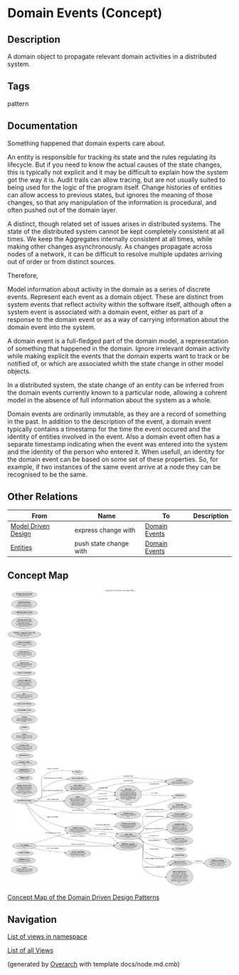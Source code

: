 
# Domain Events (Concept)
## Description
A domain object to propagate relevant domain activities in a distributed system.


## Tags
pattern

## Documentation
Something happened that domain experts care about.

An entity is responsible for tracking its state and the rules regulating its
lifecycle. But if you need to know the actual causes of the state changes,
this is typically not explicit and it may be difficult to explain how the
system got the way it is. Audit trails can allow tracing, but are not usually
suited to being used for the logic of the program itself. Change histories of
entities can allow access to previous states, but ignores the meaning of those
changes, so that any manipulation of the information is procedural, and often
pushed out of the domain layer.

A distinct, though related set of issues arises in distributed systems. The
state of the distributed system cannot be kept completely consistent at all
times. We keep the Aggregates internally consistent at all times, while making
other changes asynchronously. As changes propagate across nodes of a network,
it can be difficult to resolve multiple updates arriving out of order or from
distinct sources.

Therefore,

Model information about activity in the domain as a series of discrete events.
Represent each event as a domain object. These are distinct from system events
that reflect activity within the software itself, although often a system
event is associated with a domain event, either as part of a response to the
domain event or as a way of carrying information about the domain event into
the system.

A domain event is a full-fledged part of the domain model, a representation of
something that happened in the domain. Ignore irrelevant domain activity while
making explicit the events that the domain experts want to track or be notified
of, or which are associated whith the state change in other model objects.

In a distributed system, the state change of an entity can be inferred from the
domain events currently known to a particular node, allowing a cohrent model in
the absence of full information about the system as a whole.

Domain events are ordinarily immutable, as they are a record of something in
the past. In addition to the description of the event, a domain event typically
contains a timestamp for the time the event occured and the identity of
entities involved in the event. Also a domain event often has a separate
timestamp indicating when the event was entered into the system and the
identity of the person who entered it. When usefull, an identity for the domain
event can be based on some set of these properties. So, for example, if two
instances of the same event arrive at a node they can be recognised to be the
same.
## Other Relations
| From | Name | To | Description |
|---|---|---|---|
| [Model Driven Design](../../software-development/domain-driven-design/c-model-driven-design.md) | express change with | [Domain Events](../../software-development/domain-driven-design/c-domain-events.md) |  |
| [Entities](../../software-development/domain-driven-design/c-entities.md) | push state change with | [Domain Events](../../software-development/domain-driven-design/c-domain-events.md) |  |

## Concept Map
![Concept Map of the Domain Driven Design Patterns](../../software-development/domain-driven-design/concept-view.png)

[Concept Map of the Domain Driven Design Patterns](../../software-development/domain-driven-design/concept-view.md)


## Navigation
[List of views in namespace](./views-in-namespace.md)

[List of all Views](../../views.md)


(generated by [Overarch](https://github.com/soulspace-org/overarch) with template docs/node.md.cmb)
